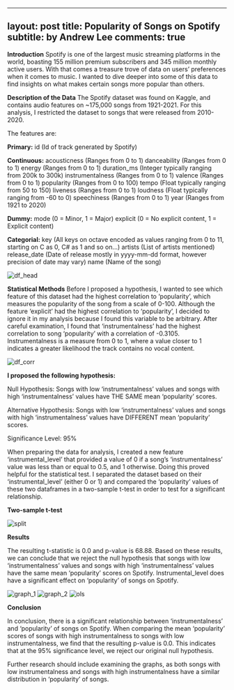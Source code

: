 
---
layout: post
title: Popularity of Songs on Spotify
subtitle: by Andrew Lee
comments: true
---


**Introduction**
Spotify is one of the largest music streaming platforms in the world, boasting 155 million premium subscribers and 345 million monthly active users. With that comes a treasure trove of data on users’ preferences when it comes to music. I wanted to dive deeper into some of this data to find insights on what makes certain songs more popular than others. 

**Description of the Data**
The Spotify dataset was found on Kaggle, and contains audio features on ~175,000 songs from 1921-2021. For this analysis, I restricted the dataset to songs that were released from 2010-2020.

The features are:

**Primary:**
id (Id of track generated by Spotify)

**Continuous:**
acousticness (Ranges from 0 to 1)
danceability (Ranges from 0 to 1)
energy (Ranges from 0 to 1)
duration_ms (Integer typically ranging from 200k to 300k)
instrumentalness (Ranges from 0 to 1)
valence (Ranges from 0 to 1)
popularity (Ranges from 0 to 100)
tempo (Float typically ranging from 50 to 150)
liveness (Ranges from 0 to 1)
loudness (Float typically ranging from -60 to 0)
speechiness (Ranges from 0 to 1)
year (Ranges from 1921 to 2020)

**Dummy:**
mode (0 = Minor, 1 = Major)
explicit (0 = No explicit content, 1 = Explicit content)

**Categorial:**
key (All keys on octave encoded as values ranging from 0 to 11, starting on C as 0, C# as 1 and so on…)
artists (List of artists mentioned)
release_date (Date of release mostly in yyyy-mm-dd format, however precision of date may vary)
name (Name of the song)

![df_head](https://user-images.githubusercontent.com/27794124/113483584-11689980-9459-11eb-8b0b-460e0a177b94.png)

**Statistical Methods**
Before I proposed a hypothesis, I wanted to see which feature of this dataset had the highest correlation to ‘popularity’, which measures the popularity of the song from a scale of 0-100. Although the feature ‘explicit’ had the highest correlation to ‘popularity’, I decided to ignore it in my analysis because I found this variable to be arbitrary. After careful examination, I found that ‘instrumentalness’ had the highest correlation to song ‘popularity’ with a correlation of -0.3105. Instrumentalness is a measure from 0 to 1, where a value closer to 1 indicates a greater likelihood the track contains no vocal content. 

![df_corr](https://user-images.githubusercontent.com/27794124/113483649-62788d80-9459-11eb-868f-c2de1976eef7.png)

**I proposed the following hypothesis:**

Null Hypothesis: Songs with low ‘instrumentalness’ values and songs with high ‘instrumentalness’ values have THE SAME mean ‘popularity’ scores.

Alternative Hypothesis: Songs with low ‘instrumentalness’ values and songs with high ‘instrumentalness’ values have DIFFERENT mean ‘popularity’ scores.

Significance Level: 95%

When preparing the data for analysis, I created a new feature ‘instrumental_level’ that provided a value of 0 if a song’s ‘instrumentalness’ value was less than or equal to 0.5, and 1 otherwise. Doing this proved helpful for the statistical test. I separated the dataset based on their ‘instrumental_level’ (either 0 or 1) and compared the ‘popularity’ values of these two dataframes in a two-sample t-test in order to test for a significant relationship. 

**Two-sample t-test**

![split](https://user-images.githubusercontent.com/27794124/113483657-6dcbb900-9459-11eb-8fe7-a06fadfc4ab9.png)

**Results**

The resulting t-statistic is 0.0 and p-value is 68.88. Based on these results, we can conclude that we reject the null hypothesis that songs with low ‘instrumentalness’ values and songs with high ‘instrumentalness’ values have the same mean ‘popularity’ scores on Spotify. Instrumental_level does have a significant effect on ‘popularity’ of songs on Spotify.

![graph_1](https://user-images.githubusercontent.com/27794124/113483669-7c19d500-9459-11eb-8f3a-d28b860666f1.png)
![graph_2](https://user-images.githubusercontent.com/27794124/113483673-81771f80-9459-11eb-9a76-39bc6ad9d41a.png)
![ols](https://user-images.githubusercontent.com/27794124/113483676-83d97980-9459-11eb-8d57-a92f74b5b2c7.png)


**Conclusion**

In conclusion, there is a significant relationship between ‘instrumentalness’ and ‘popularity’ of songs on Spotify. When comparing the mean ‘popularity’ scores of songs with high instrumentalness to songs with low instrumentalness, we find that the resulting p-value is 0.0. This indicates that at the 95% significance level, we reject our original null hypothesis. 

Further research should include examining the graphs, as both songs with low instrumentalness and songs with high instrumentalness have a similar distribution in ‘popularity’ of songs.
